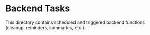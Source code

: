 # Backend Tasks

This directory contains scheduled and triggered backend functions (cleanup, reminders, summaries, etc.). 
